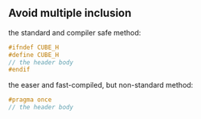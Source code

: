 ## Avoid multiple inclusion

the standard and compiler safe method:

```cpp
#ifndef CUBE_H
#define CUBE_H
// the header body
#endif
```

the easer and fast-compiled, but non-standard method:

```cpp
#pragma once
// the header body
```
